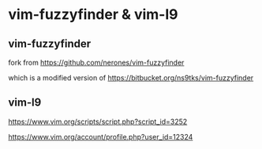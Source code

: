 # vim-fuzzyfinder & vim-l9

## vim-fuzzyfinder

fork from https://github.com/nerones/vim-fuzzyfinder

which is a modified version of https://bitbucket.org/ns9tks/vim-fuzzyfinder



## vim-l9



https://www.vim.org/scripts/script.php?script_id=3252


https://www.vim.org/account/profile.php?user_id=12324

